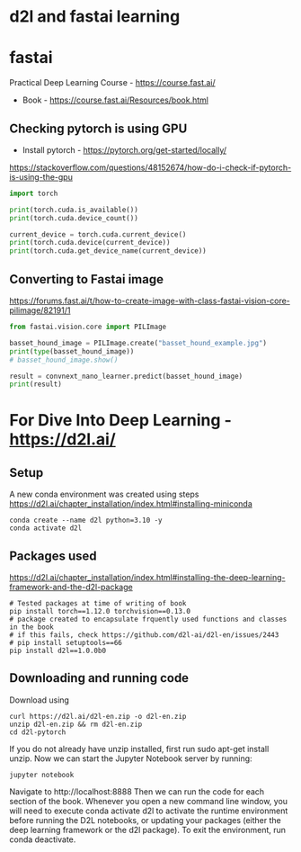 # d2l and fastai learning

# fastai
Practical Deep Learning Course - https://course.fast.ai/
- Book - https://course.fast.ai/Resources/book.html

## Checking pytorch is using GPU
- Install pytorch - https://pytorch.org/get-started/locally/

https://stackoverflow.com/questions/48152674/how-do-i-check-if-pytorch-is-using-the-gpu
```python
import torch

print(torch.cuda.is_available())
print(torch.cuda.device_count())

current_device = torch.cuda.current_device()
print(torch.cuda.device(current_device))
print(torch.cuda.get_device_name(current_device))
```

## Converting to Fastai image
https://forums.fast.ai/t/how-to-create-image-with-class-fastai-vision-core-pilimage/82191/1
```python
from fastai.vision.core import PILImage

basset_hound_image = PILImage.create("basset_hound_example.jpg")
print(type(basset_hound_image))
# basset_hound_image.show()

result = convnext_nano_learner.predict(basset_hound_image)
print(result)
```


# For Dive Into Deep Learning - https://d2l.ai/

## Setup
A new conda environment was created using steps https://d2l.ai/chapter_installation/index.html#installing-miniconda
```shell
conda create --name d2l python=3.10 -y
conda activate d2l
```

## Packages used
https://d2l.ai/chapter_installation/index.html#installing-the-deep-learning-framework-and-the-d2l-package

```shell
# Tested packages at time of writing of book
pip install torch==1.12.0 torchvision==0.13.0
# package created to encapsulate frquently used functions and classes in the book
# if this fails, check https://github.com/d2l-ai/d2l-en/issues/2443
# pip install setuptools==66
pip install d2l==1.0.0b0
```

## Downloading and running code

Download using 
```shell
curl https://d2l.ai/d2l-en.zip -o d2l-en.zip
unzip d2l-en.zip && rm d2l-en.zip
cd d2l-pytorch
```

If you do not already have unzip installed, first run sudo apt-get install unzip.
Now we can start the Jupyter Notebook server by running:
```shell
jupyter notebook
```

Navigate to http://localhost:8888
Then we can run the code for each section of the book.
Whenever you open a new command line window, you will need to execute conda activate d2l to activate the runtime environment before running the D2L notebooks, or updating your packages (either the deep learning framework or the d2l package).
To exit the environment, run conda deactivate.